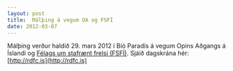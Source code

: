 ```yaml
---
layout: post
title:  Málþing á vegum OA og FSFÍ
date: 2012-03-07
---
```



Málþing verður haldið 29. mars 2012 í Bíó Paradís á vegum Opins Aðgangs á Íslandi og [Félags um stafrænt frelsi (FSFÍ)](http://www.fsfi.is). Sjáið dagskrána hér:  [http://rdfc.is](http://rdfc.is)

